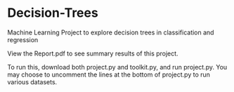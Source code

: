 # Decision-Trees
Machine Learning Project to explore decision trees in classification and regression

View the Report.pdf to see summary results of this project.

To run this, download both project.py and toolkit.py, and run project.py. 
You may choose to uncomment the lines at the bottom of project.py to run various datasets.

